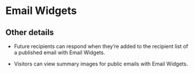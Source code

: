 # Email Widgets

## Other details
<span id="gv-5widgets-4ewdetails"></span>

* Future recipients can respond when they’re added to the
recipient list of a published email with Email Widgets.

* Visitors can view summary images for public emails with
Email Widgets.
